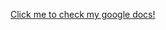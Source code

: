 [Click me to check my google docs!](https://docs.google.com/document/d/1_vNLpEY2kiu_mqLF-aqVNxyD1ZWLDavIeX4nK8tRlOw/edit?usp=sharing)
